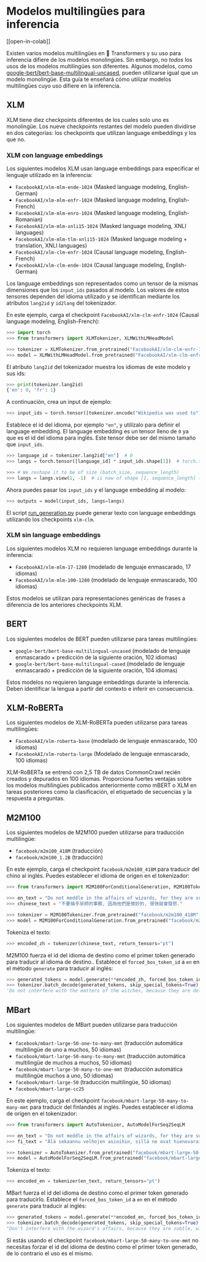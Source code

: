 <!--Copyright 2022 The HuggingFace Team. All rights reserved.

Licensed under the Apache License, Version 2.0 (the "License"); you may not use this file except in compliance with
the License. You may obtain a copy of the License at

http://www.apache.org/licenses/LICENSE-2.0

Unless required by applicable law or agreed to in writing, software distributed under the License is distributed on
an "AS IS" BASIS, WITHOUT WARRANTIES OR CONDITIONS OF ANY KIND, either express or implied. See the License for the
specific language governing permissions and limitations under the License.

⚠️ Note that this file is in Markdown but contain specific syntax for our doc-builder (similar to MDX) that may not be
rendered properly in your Markdown viewer.

-->

# Modelos multilingües para inferencia

[[open-in-colab]]

Existen varios modelos multilingües en 🤗 Transformers y su uso para inferencia difiere de los modelos monolingües. Sin embargo, no *todos* los usos de los modelos multilingües son diferentes. Algunos modelos, como [google-bert/bert-base-multilingual-uncased](https://huggingface.co/google-bert/bert-base-multilingual-uncased), pueden utilizarse igual que un modelo monolingüe. Esta guía te enseñará cómo utilizar modelos multilingües cuyo uso difiere en la inferencia.

## XLM

XLM tiene diez checkpoints diferentes de los cuales solo uno es monolingüe. Los nueve checkpoints restantes del modelo pueden dividirse en dos categorías: los checkpoints que utilizan language embeddings y los que no.

### XLM con language embeddings

Los siguientes modelos XLM usan language embeddings para especificar el lenguaje utilizado en la inferencia:

- `FacebookAI/xlm-mlm-ende-1024` (Masked language modeling, English-German)
- `FacebookAI/xlm-mlm-enfr-1024` (Masked language modeling, English-French)
- `FacebookAI/xlm-mlm-enro-1024` (Masked language modeling, English-Romanian)
- `FacebookAI/xlm-mlm-xnli15-1024` (Masked language modeling, XNLI languages)
- `FacebookAI/xlm-mlm-tlm-xnli15-1024` (Masked language modeling + translation, XNLI languages)
- `FacebookAI/xlm-clm-enfr-1024` (Causal language modeling, English-French)
- `FacebookAI/xlm-clm-ende-1024` (Causal language modeling, English-German)

Los language embeddings son representados como un tensor de la mismas dimensiones que los `input_ids` pasados al modelo. Los valores de estos tensores dependen del idioma utilizado y se identifican mediante los atributos `lang2id` y `id2lang` del tokenizador.

En este ejemplo, carga el checkpoint `FacebookAI/xlm-clm-enfr-1024` (Causal language modeling, English-French):

```py
>>> import torch
>>> from transformers import XLMTokenizer, XLMWithLMHeadModel

>>> tokenizer = XLMTokenizer.from_pretrained("FacebookAI/xlm-clm-enfr-1024")
>>> model = XLMWithLMHeadModel.from_pretrained("FacebookAI/xlm-clm-enfr-1024")
```

El atributo `lang2id` del tokenizador muestra los idiomas de este modelo y sus ids:

```py
>>> print(tokenizer.lang2id)
{'en': 0, 'fr': 1}
```

A continuación, crea un input de ejemplo:

```py
>>> input_ids = torch.tensor([tokenizer.encode("Wikipedia was used to")])  # batch size of 1
```

Establece el id del idioma, por ejemplo `"en"`, y utilízalo para definir el language embedding. El language embedding es un tensor lleno de `0` ya que es el id del idioma para inglés. Este tensor debe ser del mismo tamaño que `input_ids`. 

```py
>>> language_id = tokenizer.lang2id["en"]  # 0
>>> langs = torch.tensor([language_id] * input_ids.shape[1])  # torch.tensor([0, 0, 0, ..., 0])

>>> # We reshape it to be of size (batch_size, sequence_length)
>>> langs = langs.view(1, -1)  # is now of shape [1, sequence_length] (we have a batch size of 1)
```

Ahora puedes pasar los `input_ids` y el language embedding al modelo:

```py
>>> outputs = model(input_ids, langs=langs)
```

El script [run_generation.py](https://github.com/huggingface/transformers/tree/master/examples/pytorch/text-generation/run_generation.py) puede generar texto con language embeddings utilizando los checkpoints `xlm-clm`.

### XLM sin language embeddings

Los siguientes modelos XLM no requieren language embeddings durante la inferencia:

- `FacebookAI/xlm-mlm-17-1280` (modelado de lenguaje enmascarado, 17 idiomas)
- `FacebookAI/xlm-mlm-100-1280` (modelado de lenguaje enmascarado, 100 idiomas)

Estos modelos se utilizan para representaciones genéricas de frases a diferencia de los anteriores checkpoints XLM.

## BERT

Los siguientes modelos de BERT pueden utilizarse para tareas multilingües:

- `google-bert/bert-base-multilingual-uncased` (modelado de lenguaje enmascarado + predicción de la siguiente oración, 102 idiomas)
- `google-bert/bert-base-multilingual-cased` (modelado de lenguaje enmascarado + predicción de la siguiente oración, 104 idiomas)

Estos modelos no requieren language embeddings durante la inferencia. Deben identificar la lengua a partir del
contexto e inferir en consecuencia.

## XLM-RoBERTa

Los siguientes modelos de XLM-RoBERTa pueden utilizarse para tareas multilingües:

- `FacebookAI/xlm-roberta-base` (modelado de lenguaje enmascarado, 100 idiomas)
- `FacebookAI/xlm-roberta-large` (Modelado de lenguaje enmascarado, 100 idiomas)

XLM-RoBERTa se entrenó con 2,5 TB de datos CommonCrawl recién creados y depurados en 100 idiomas. Proporciona fuertes ventajas sobre los modelos multilingües publicados anteriormente como mBERT o XLM en tareas posteriores como la clasificación, el etiquetado de secuencias y la respuesta a preguntas.

## M2M100

Los siguientes modelos de M2M100 pueden utilizarse para traducción multilingüe:

- `facebook/m2m100_418M` (traducción)
- `facebook/m2m100_1.2B` (traducción)

En este ejemplo, carga el checkpoint `facebook/m2m100_418M` para traducir del chino al inglés. Puedes establecer el idioma de origen en el tokenizador:

```py
>>> from transformers import M2M100ForConditionalGeneration, M2M100Tokenizer

>>> en_text = "Do not meddle in the affairs of wizards, for they are subtle and quick to anger."
>>> chinese_text = "不要插手巫師的事務, 因為他們是微妙的, 很快就會發怒."

>>> tokenizer = M2M100Tokenizer.from_pretrained("facebook/m2m100_418M", src_lang="zh")
>>> model = M2M100ForConditionalGeneration.from_pretrained("facebook/m2m100_418M")
```

Tokeniza el texto:

```py
>>> encoded_zh = tokenizer(chinese_text, return_tensors="pt")
```

M2M100 fuerza el id del idioma de destino como el primer token generado para traducir al idioma de destino.. Establece el `forced_bos_token_id` a `en` en el método `generate` para traducir al inglés:

```py
>>> generated_tokens = model.generate(**encoded_zh, forced_bos_token_id=tokenizer.get_lang_id("en"))
>>> tokenizer.batch_decode(generated_tokens, skip_special_tokens=True)
'Do not interfere with the matters of the witches, because they are delicate and will soon be angry.'
```

## MBart

Los siguientes modelos de MBart pueden utilizarse para traducción multilingüe:

- `facebook/mbart-large-50-one-to-many-mmt` (traducción automática multilingüe de uno a muchos, 50 idiomas)
- `facebook/mbart-large-50-many-to-many-mmt` (traducción automática multilingüe de muchos a muchos, 50 idiomas)
- `facebook/mbart-large-50-many-to-one-mmt` (traducción automática multilingüe muchos a uno, 50 idiomas)
- `facebook/mbart-large-50` (traducción multilingüe, 50 idiomas)
- `facebook/mbart-large-cc25`

En este ejemplo, carga el checkpoint `facebook/mbart-large-50-many-to-many-mmt` para traducir del finlandés al inglés. Puedes establecer el idioma de origen en el tokenizador:

```py
>>> from transformers import AutoTokenizer, AutoModelForSeq2SeqLM

>>> en_text = "Do not meddle in the affairs of wizards, for they are subtle and quick to anger."
>>> fi_text = "Älä sekaannu velhojen asioihin, sillä ne ovat hienovaraisia ja nopeasti vihaisia."

>>> tokenizer = AutoTokenizer.from_pretrained("facebook/mbart-large-50-many-to-many-mmt", src_lang="fi_FI")
>>> model = AutoModelForSeq2SeqLM.from_pretrained("facebook/mbart-large-50-many-to-many-mmt")
```

Tokeniza el texto:

```py
>>> encoded_en = tokenizer(en_text, return_tensors="pt")
```

MBart fuerza el id del idioma de destino como el primer token generado para traducirlo. Establece el `forced_bos_token_id` a `en` en el método `generate` para traducir al inglés:

```py
>>> generated_tokens = model.generate(**encoded_en, forced_bos_token_id=tokenizer.lang_code_to_id("en_XX"))
>>> tokenizer.batch_decode(generated_tokens, skip_special_tokens=True)
"Don't interfere with the wizard's affairs, because they are subtle, will soon get angry."
```

Si estás usando el checkpoint `facebook/mbart-large-50-many-to-one-mmt` no necesitas forzar el id del idioma de destino como el primer token generado, de lo contrario el uso es el mismo.
